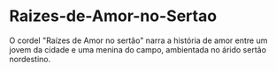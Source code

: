 # Raizes-de-Amor-no-Sertao
 O cordel "Raízes de Amor no sertão" narra a história de amor entre um jovem da cidade e uma menina do campo, ambientada no árido sertão nordestino.
